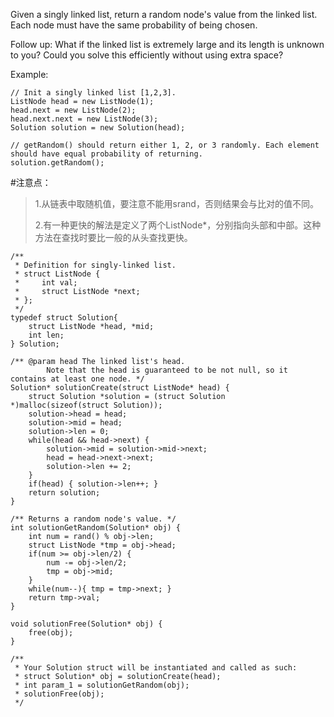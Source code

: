 Given a singly linked list, return a random node's value from the linked list. Each node must have the same probability of being chosen.

Follow up:
What if the linked list is extremely large and its length is unknown to you? Could you solve this efficiently without using extra space?

Example:

	// Init a singly linked list [1,2,3].
	ListNode head = new ListNode(1);
	head.next = new ListNode(2);
	head.next.next = new ListNode(3);
	Solution solution = new Solution(head);
	
	// getRandom() should return either 1, 2, or 3 randomly. Each element should have equal probability of returning.
	solution.getRandom();

#注意点：
>1.从链表中取随机值，要注意不能用srand，否则结果会与比对的值不同。
>
>2.有一种更快的解法是定义了两个ListNode*，分别指向头部和中部。这种方法在查找时要比一般的从头查找更快。
	
	/**
	 * Definition for singly-linked list.
	 * struct ListNode {
	 *     int val;
	 *     struct ListNode *next;
	 * };
	 */
	typedef struct Solution{
	    struct ListNode *head, *mid;
	    int len;
	} Solution;
	
	/** @param head The linked list's head.
	        Note that the head is guaranteed to be not null, so it contains at least one node. */
	Solution* solutionCreate(struct ListNode* head) {
	    struct Solution *solution = (struct Solution *)malloc(sizeof(struct Solution));
	    solution->head = head;
	    solution->mid = head;
	    solution->len = 0;
	    while(head && head->next) {
	        solution->mid = solution->mid->next;
	        head = head->next->next;
	        solution->len += 2;
	    }
	    if(head) { solution->len++; }
	    return solution;
	}
	
	/** Returns a random node's value. */
	int solutionGetRandom(Solution* obj) {
	    int num = rand() % obj->len;
	    struct ListNode *tmp = obj->head;
	    if(num >= obj->len/2) {
	        num -= obj->len/2;
	        tmp = obj->mid;
	    }
	    while(num--){ tmp = tmp->next; }
	    return tmp->val;
	}
	
	void solutionFree(Solution* obj) {
	    free(obj);
	}
	
	/**
	 * Your Solution struct will be instantiated and called as such:
	 * struct Solution* obj = solutionCreate(head);
	 * int param_1 = solutionGetRandom(obj);
	 * solutionFree(obj);
	 */